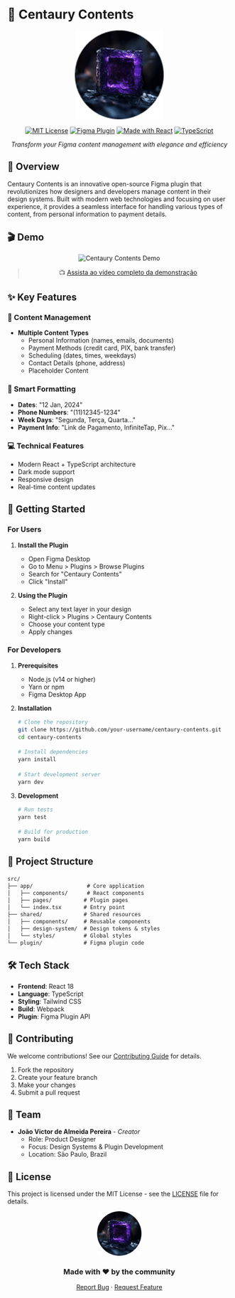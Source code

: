 # 🌿 Centaury Contents

<div align="center">
  
  <img src="assets/logo-reduzida.png" alt="Centaury Contents Logo" width="200"/>

  [![MIT License](https://img.shields.io/badge/License-MIT-green.svg)](https://choosealicense.com/licenses/mit/)
  [![Figma Plugin](https://img.shields.io/badge/Figma-Plugin-orange.svg)](https://www.figma.com/community/plugin/centaury-contents)
  [![Made with React](https://img.shields.io/badge/Made%20with-React-blue.svg)](https://reactjs.org)
  [![TypeScript](https://img.shields.io/badge/TypeScript-Ready-blue.svg)](https://www.typescriptlang.org)

  *Transform your Figma content management with elegance and efficiency*
</div>

## 🎯 Overview

Centaury Contents is an innovative open-source Figma plugin that revolutionizes how designers and developers manage content in their design systems. Built with modern web technologies and focusing on user experience, it provides a seamless interface for handling various types of content, from personal information to payment details.

## 🎬 Demo

<div align="center">
  <img src="assets/demo.gif" alt="Centaury Contents Demo" />
  
  > 📺 [Assista ao vídeo completo da demonstração](https://drive.google.com/file/d/1_wl5ZbCnhLut4YhBrNj6VplaKkm7XfHU/view?usp=sharing)
</div>

## ✨ Key Features

### 📝 Content Management
- **Multiple Content Types**
  - Personal Information (names, emails, documents)
  - Payment Methods (credit card, PIX, bank transfer)
  - Scheduling (dates, times, weekdays)
  - Contact Details (phone, address)
  - Placeholder Content

### 🎨 Smart Formatting
- **Dates**: "12 Jan, 2024"
- **Phone Numbers**: "(11)12345-1234"
- **Week Days**: "Segunda, Terça, Quarta..."
- **Payment Info**: "Link de Pagamento, InfiniteTap, Pix..."

### 💻 Technical Features
- Modern React + TypeScript architecture
- Dark mode support
- Responsive design
- Real-time content updates

## 🚀 Getting Started

### For Users

1. **Install the Plugin**
   - Open Figma Desktop
   - Go to Menu > Plugins > Browse Plugins
   - Search for "Centaury Contents"
   - Click "Install"

2. **Using the Plugin**
   - Select any text layer in your design
   - Right-click > Plugins > Centaury Contents
   - Choose your content type
   - Apply changes

### For Developers

1. **Prerequisites**
   - Node.js (v14 or higher)
   - Yarn or npm
   - Figma Desktop App

2. **Installation**
   ```bash
   # Clone the repository
   git clone https://github.com/your-username/centaury-contents.git
   cd centaury-contents

   # Install dependencies
   yarn install

   # Start development server
   yarn dev
   ```

3. **Development**
   ```bash
   # Run tests
   yarn test

   # Build for production
   yarn build
   ```

## 🔧 Project Structure

```
src/
├── app/                 # Core application
│   ├── components/      # React components
│   ├── pages/          # Plugin pages
│   └── index.tsx       # Entry point
├── shared/             # Shared resources
│   ├── components/     # Reusable components
│   ├── design-system/  # Design tokens & styles
│   └── styles/         # Global styles
└── plugin/             # Figma plugin code
```

## 🛠️ Tech Stack

- **Frontend**: React 18
- **Language**: TypeScript
- **Styling**: Tailwind CSS
- **Build**: Webpack
- **Plugin**: Figma Plugin API

## 🤝 Contributing

We welcome contributions! See our [Contributing Guide](CONTRIBUTING.md) for details.

1. Fork the repository
2. Create your feature branch
3. Make your changes
4. Submit a pull request

## 👥 Team

- **João Victor de Almeida Pereira** - *Creator*
  - Role: Product Designer
  - Focus: Design Systems & Plugin Development
  - Location: São Paulo, Brazil

## 📝 License

This project is licensed under the MIT License - see the [LICENSE](LICENSE) file for details.

<div align="center">
  <img src="assets/logo-reduzida.png" alt="Centaury Contents Logo" width="100"/>
  
  ### Made with ❤️ by the community

  [Report Bug](https://github.com/your-username/centaury-contents/issues) · [Request Feature](https://github.com/your-username/centaury-contents/issues)
</div> 
